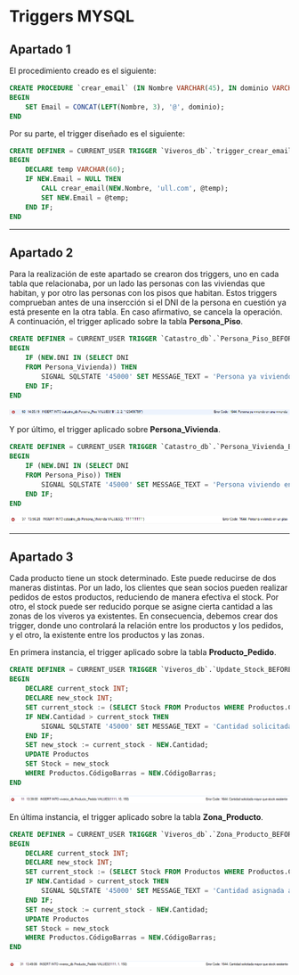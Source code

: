 # **Triggers MYSQL**

## **Apartado 1**

El procedimiento creado es el siguiente:

```sql
CREATE PROCEDURE `crear_email` (IN Nombre VARCHAR(45), IN dominio VARCHAR(45), OUT email VARCHAR(60))
BEGIN
	SET Email = CONCAT(LEFT(Nombre, 3), '@', dominio);
END
```
Por su parte, el trigger diseñado es el siguiente:

```sql
CREATE DEFINER = CURRENT_USER TRIGGER `Viveros_db`.`trigger_crear_email_before_insert` BEFORE INSERT ON `Cliente` FOR EACH ROW
BEGIN
	DECLARE temp VARCHAR(60);
	IF NEW.Email = NULL THEN
		CALL crear_email(NEW.Nombre, 'ull.com', @temp);
        SET NEW.Email = @temp;
	END IF;
END
```

---

## **Apartado 2**
Para la realización de este apartado se crearon dos triggers, uno en cada tabla que relacionaba, por un lado las personas con las viviendas que habitan, y por otro las personas con los pisos que habitan. Estos triggers comprueban antes de una insercción si el DNI de la persona en cuestión ya está presente en la otra tabla. En caso afirmativo, se cancela la operación.
A continuación, el trigger aplicado sobre la tabla **Persona_Piso**.

```sql
CREATE DEFINER = CURRENT_USER TRIGGER `Catastro_db`.`Persona_Piso_BEFORE_INSERT` BEFORE INSERT ON `Persona_Piso` FOR EACH ROW
BEGIN
	IF (NEW.DNI IN (SELECT DNI
    FROM Persona_Vivienda)) THEN
		SIGNAL SQLSTATE '45000' SET MESSAGE_TEXT = 'Persona ya viviendo en una vivienda';
	END IF;
END
```

<p align="center">
<img src="./img/Persona_Piso.PNG">
</p>

Y por último, el trigger aplicado sobre **Persona_Vivienda**.

```sql
CREATE DEFINER = CURRENT_USER TRIGGER `Catastro_db`.`Persona_Vivienda_BEFORE_INSERT` BEFORE INSERT ON `Persona_Vivienda` FOR EACH ROW
BEGIN
    IF (NEW.DNI IN (SELECT DNI
    FROM Persona_Piso)) THEN
        SIGNAL SQLSTATE '45000' SET MESSAGE_TEXT = 'Persona viviendo en un piso';
    END IF;
END
```

<p align="center">
<img src="./img/Persona_Vivienda.PNG">
</p>

---

## **Apartado 3**
Cada producto tiene un stock determinado. Este puede reducirse de dos maneras distintas. Por un lado, los clientes que sean socios pueden realizar pedidos de estos productos, reduciendo de manera efectiva el stock. Por otro, el stock puede ser reducido porque se asigne cierta cantidad a las zonas de los viveros ya existentes. En consecuencia, debemos crear dos trigger, donde uno controlará la relación entre los productos y los pedidos, y el otro, la existente entre los productos y las zonas.

En primera instancia, el trigger aplicado sobre la tabla **Producto_Pedido**.

```sql
CREATE DEFINER = CURRENT_USER TRIGGER `Viveros_db`.`Update_Stock_BEFORE_INSERT` BEFORE INSERT ON `Producto_Pedido` FOR EACH ROW
BEGIN
	DECLARE current_stock INT;
	DECLARE new_stock INT;
    SET current_stock := (SELECT Stock FROM Productos WHERE Productos.CódigoBarras = NEW.CódigoBarras);
    IF NEW.Cantidad > current_stock THEN
		SIGNAL SQLSTATE '45000' SET MESSAGE_TEXT = 'Cantidad solicitada mayor que stock existente';
	END IF;
    SET new_stock := current_stock - NEW.Cantidad;
    UPDATE Productos
    SET Stock = new_stock
    WHERE Productos.CódigoBarras = NEW.CódigoBarras;
END
```

<p align="center">
<img src="./img/Producto_Pedido.PNG">
</p>

En última instancia, el trigger aplicado sobre la tabla **Zona_Producto**.

```sql
CREATE DEFINER = CURRENT_USER TRIGGER `Viveros_db`.`Zona_Producto_BEFORE_INSERT` BEFORE INSERT ON `Zona_Producto` FOR EACH ROW
BEGIN
	DECLARE current_stock INT;
    DECLARE new_stock INT;
	SET current_stock := (SELECT Stock FROM Productos WHERE Productos.CódigoBarras = NEW.CódigoBarras);
    IF NEW.Cantidad > current_stock THEN
		SIGNAL SQLSTATE '45000' SET MESSAGE_TEXT = 'Cantidad asignada a la zona mayor que stock existente';
	END IF;
    SET new_stock := current_stock - NEW.Cantidad;
	UPDATE Productos
    SET Stock = new_stock
    WHERE Productos.CódigoBarras = NEW.CódigoBarras;
END
```

<p align="center">
<img src="./img/Zona_Producto.PNG">
</p>
